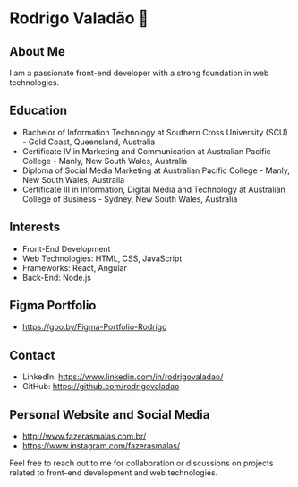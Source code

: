 # Rodrigo Valadão 👋

## About Me
I am a passionate front-end developer with a strong foundation in web technologies.

## Education
- Bachelor of Information Technology at Southern Cross University (SCU) - Gold Coast, Queensland, Australia
- Certificate IV in Marketing and Communication at Australian Pacific College - Manly, New South Wales, Australia
- Diploma of Social Media Marketing at Australian Pacific College - Manly, New South Wales, Australia
- Certificate III in Information, Digital Media and Technology at Australian College of Business - Sydney, New South Wales, Australia

## Interests
- Front-End Development
- Web Technologies: HTML, CSS, JavaScript
- Frameworks: React, Angular
- Back-End: Node.js

## Figma Portfolio
- https://goo.by/Figma-Portfolio-Rodrigo

## Contact
- LinkedIn: https://www.linkedin.com/in/rodrigovaladao/
- GitHub: https://github.com/rodrigovaladao

## Personal Website and Social Media
- http://www.fazerasmalas.com.br/
- https://www.instagram.com/fazerasmalas/

Feel free to reach out to me for collaboration or discussions on projects related to front-end development and web technologies.
